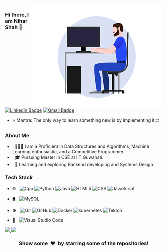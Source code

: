<img align="right" src="https://github.com/aayuvraj/aayuvraj/blob/main/devguy3.gif" alt="Code" width="420" height="330">



### Hi there, I am Nihar Shah 👋
[![Linkedin Badge](https://img.shields.io/badge/-nihar_shah-blue?style=flat-square&logo=Linkedin&logoColor=white&link=https://www.linkedin.com/in/nshah25/)](https://www.linkedin.com/in/nshah25/)
[![Gmail Badge](https://img.shields.io/badge/-niharshah25899@gmail.com-c14438?style=flat-square&logo=Gmail&logoColor=white&link=mailto:niharshah25899@gmail.com)](mailto:niharshah25899@gmail.com) 

- ⚡ Mantra: The only way to learn something new is by implementing it.🤓

### About Me
  
- &nbsp; 👨🏻‍💻 I am a Proficient in Data Structures and Algorithms, Machine Learning enthusiastic, and a Competitive Programmer.
- &nbsp; 🎓 Pursuing Master in CSE at IIT Guwahati.
- &nbsp; 🌱 Learning and exploring Backend developing and Systems Design.


### Tech Stack
- 🌐 &nbsp; 
  ![Cpp](https://img.shields.io/badge/-cpp-333333?style=flat&logo=cplusplus&logoColor=blue)
  ![Python](https://img.shields.io/badge/-python-333333?style=flat&logo=python)
  ![Java](https://img.shields.io/badge/-java-333333?style=flat&logo=java&logoColor=blue)
  ![HTML5](https://img.shields.io/badge/-HTML5-333333?style=flat&logo=HTML5)
  ![CSS](https://img.shields.io/badge/-CSS-333333?style=flat&logo=CSS3&logoColor=1572B6)
  ![JavaScript](https://img.shields.io/badge/-JavaScript-333333?style=flat&logo=javascript) 
 
- 🛢 &nbsp;
  ![MySQL](https://img.shields.io/badge/-MySQL-333333?style=flat&logo=mysql)

- ⚙️ &nbsp;
  ![Git](https://img.shields.io/badge/-Git-333333?style=flat&logo=git)
  ![GitHub](https://img.shields.io/badge/-GitHub-333333?style=flat&logo=github)
  ![Docker](https://img.shields.io/badge/-Docker-333333?style=flat&logo=docker&logoColor=blue)
  ![kubernetes](https://img.shields.io/badge/-kubernetes-333333?style=flat&logo=kubernetes)
  ![Tekton](https://img.shields.io/badge/-Tekton-333333?style=flat&logo=Tekton)


- 🔧 &nbsp;
  ![Visual Studio Code](https://img.shields.io/badge/-Visual%20Studio%20Code-333333?style=flat&logo=visual-studio-code&logoColor=007ACC)
  
<a href="https://github.com/LazyVirus">
  <img height="180em" src="https://github-readme-stats.vercel.app/api?username=LazyVirus&theme=buefy&show_icons=true" />
  <img height="180em" src="https://github-readme-stats.vercel.app/api/top-langs/?username=LazyVirus&theme=buefy&layout=compact" />
</a>


<div align="center">
    <h3 align="center">Show some &nbsp;❤️&nbsp; by starring some of the repositories!</h3>
</div>

